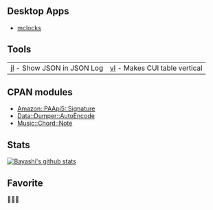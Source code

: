 ## Desktop Apps

* [mclocks](https://github.com/bayashi/mclocks "Multiple timezones clock")

## Tools

<table style="border:0 none">
<tr style="border:0 none">
  <td style="border:0 none"><a href="https://metacpan.org/pod/distribution/App-jl/script/jl" title="Show JSON in JSON Log" target="_blank">jl</a> - Show JSON in JSON Log</td>
  <td style="border:0 none"><a href="https://metacpan.org/pod/distribution/App-vl/script/vl" title="Makes CUI table vertical" target="_blank">vl</a> - Makes CUI table vertical</td>
</tr>
</table>

## CPAN modules

* [Amazon::PAApi5::Signature](https://metacpan.org/pod/Amazon::PAApi5::Signature "Amazon Product Advertising API(PA-API) 5.0 Helper")
* [Data::Dumper::AutoEncode](https://metacpan.org/pod/Data::Dumper::AutoEncode "Dump with recursive encoding")
* [Music::Chord::Note](https://metacpan.org/pod/Music::Chord::Note "get Chord Tone List from Chord Name")

## Stats

[![Bayashi's github stats](https://github-readme-stats.vercel.app/api?username=bayashi)](https://github.com/anuraghazra/github-readme-stats)

## Favorite

🍜🍛🍺
